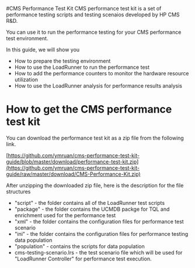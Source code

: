 #CMS Performance Test Kit
CMS performance test kit is a set of performance testing scripts and testing scenaios developed by HP CMS R&D.

You can use it to run the performance testing for your CMS performance test environment.

In this guide, we will show you

* How to prepare the testing environment
* How to use the LoadRunner to run the performance test
* How to add the performance counters to monitor the hardware resource utilization
* How to use the LoadRunner analysis for performance results analysis

# How to get the CMS performance test kit
You can download the performance test kit as a zip file from the following link.

[https://github.com/ymruan/cms-performance-test-kit-guide/blob/master/download/performance-test-kit.zip](https://github.com/ymruan/cms-performance-test-kit-guide/raw/master/download/CMS-Performance-Kit.zip)


After unzipping the downloaded zip file, here is the description for the file structures
* "script" - the folder contains all of the LoadRunner test scripts
* "package" - the folder contains the UCMDB packge for TQL and enrichment used for the performance test
* "xml" - the folder contains the configuration files for performance test scenario
* "ini" - the folder contains the configuration files for performance testing data population
* "population" - contains the scripts for data population
* cms-testing-scenario.lrs - the test scenario file which will be used for "LoadRunner Controller" for performance test execution.




